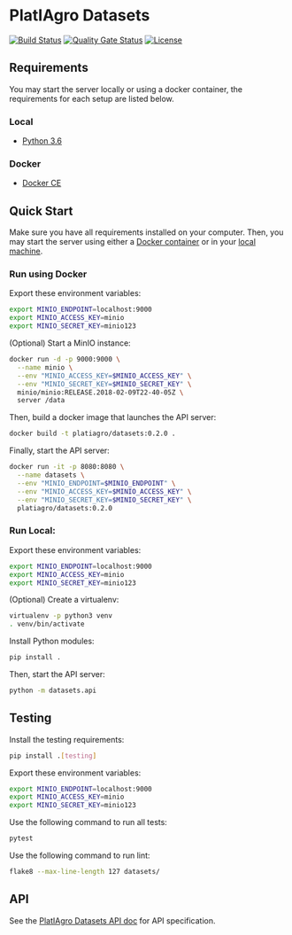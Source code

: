 # PlatIAgro Datasets

[![Build Status](https://github.com/platiagro/datasets/workflows/Python%20application/badge.svg)](https://github.com/platiagro/datasets/actions?query=workflow%3A%22Python+application%22)
[![Quality Gate Status](https://sonarcloud.io/api/project_badges/measure?project=platiagro_datasets&metric=alert_status)](https://sonarcloud.io/dashboard?id=platiagro_datasets)
[![License](https://img.shields.io/badge/License-Apache%202.0-blue.svg)](https://opensource.org/licenses/Apache-2.0)

## Requirements

You may start the server locally or using a docker container, the requirements for each setup are listed below.

### Local

- [Python 3.6](https://www.python.org/downloads/)

### Docker

- [Docker CE](https://www.docker.com/get-docker)

## Quick Start

Make sure you have all requirements installed on your computer. Then, you may start the server using either a [Docker container](#run-using-docker) or in your [local machine](#run-local).

### Run using Docker

Export these environment variables:

```bash
export MINIO_ENDPOINT=localhost:9000
export MINIO_ACCESS_KEY=minio
export MINIO_SECRET_KEY=minio123
```

(Optional) Start a MinIO instance:

```bash
docker run -d -p 9000:9000 \
  --name minio \
  --env "MINIO_ACCESS_KEY=$MINIO_ACCESS_KEY" \
  --env "MINIO_SECRET_KEY=$MINIO_SECRET_KEY" \
  minio/minio:RELEASE.2018-02-09T22-40-05Z \
  server /data
```

Then, build a docker image that launches the API server:

```bash
docker build -t platiagro/datasets:0.2.0 .
```

Finally, start the API server:

```bash
docker run -it -p 8080:8080 \
  --name datasets \
  --env "MINIO_ENDPOINT=$MINIO_ENDPOINT" \
  --env "MINIO_ACCESS_KEY=$MINIO_ACCESS_KEY" \
  --env "MINIO_SECRET_KEY=$MINIO_SECRET_KEY" \
  platiagro/datasets:0.2.0
```

### Run Local:

Export these environment variables:

```bash
export MINIO_ENDPOINT=localhost:9000
export MINIO_ACCESS_KEY=minio
export MINIO_SECRET_KEY=minio123
```

(Optional) Create a virtualenv:

```bash
virtualenv -p python3 venv
. venv/bin/activate
```

Install Python modules:

```bash
pip install .
```

Then, start the API server:

```bash
python -m datasets.api
```

## Testing

Install the testing requirements:

```bash
pip install .[testing]
```

Export these environment variables:

```bash
export MINIO_ENDPOINT=localhost:9000
export MINIO_ACCESS_KEY=minio
export MINIO_SECRET_KEY=minio123
```

Use the following command to run all tests:

```bash
pytest
```

Use the following command to run lint:

```bash
flake8 --max-line-length 127 datasets/
```

## API

See the [PlatIAgro Datasets API doc](https://platiagro.github.io/datasets/) for API specification.
